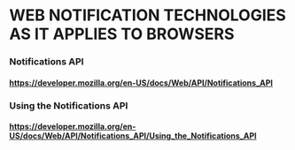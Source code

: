 # WEB NOTIFICATION TECHNOLOGIES AS IT APPLIES TO BROWSERS

### Notifications API
#### https://developer.mozilla.org/en-US/docs/Web/API/Notifications_API

### Using the Notifications API
#### https://developer.mozilla.org/en-US/docs/Web/API/Notifications_API/Using_the_Notifications_API
